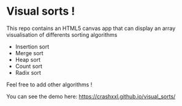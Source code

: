 # Visual sorts !
This repo contains an HTML5 canvas app that can display an array visualisation of differents sorting algorithms

- Insertion sort
- Merge sort
- Heap sort
- Count sort
- Radix sort


Feel free to add other algorithms !

You can see the demo here: https://crashxxl.github.io/visual_sorts/
